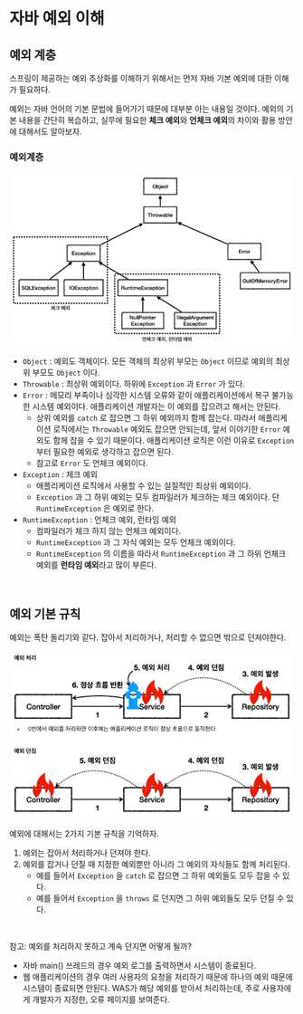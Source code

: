 # 자바 예외 이해
## 예외 계층
스프링이 제공하는 예외 추상화를 이해하기 위해서는 먼저 자바 기본 예외에 대한 이해가 필요하다.

예외는 자바 언어의 기본 문법에 들어가기 때문에 대부분 아는 내용일 것이다.
예외의 기본 내용을 간단히 복습하고, 실무에 필요한 **체크 예외**와 **언체크 예외**의 차이와 활용 방안에 대해서도 알아보자.

### 예외계층

![Exception_hierarchy_and_default_rules](Exception_hierarchy_and_default_rules1.PNG)

* ```Object``` : 예외도 객체이다. 모든 객체의 최상위 부모는 ```Object``` 이므로 예외의 최상위 부모도 ```Object``` 이다.
* ```Throwable``` : 최상위 예외이다. 하위에 ```Exception``` 과 ```Error``` 가 있다.
* ```Error``` : 메모리 부족이나 심각한 시스템 오류와 같이 애플리케이션에서 복구 불가능한 시스템 예외이다. 애플리케이션 개발자는 이 예외를 잡으려고 해서는 안된다.
  * 상위 예외를 ```catch``` 로 잡으면 그 하위 예외까지 함께 잡는다. 따라서 애플리케이션 로직에서는 ```Throwable``` 예외도 잡으면 안되는데, 앞서 이야기한 ```Error``` 예외도 함께 잡을 수 있기 때문이다.
    애플리케이션 로직은 이런 이유로 ```Exception``` 부터 필요한 예외로 생각하고 잡으면 된다.
  * 참고로 ```Error``` 도 언체크 예외이다.
* ```Exception``` : 체크 예외
  * 애플리케이션 로직에서 사용할 수 있는 실질적인 최상위 예외이다.
  * ```Exception``` 과 그 하위 예외는 모두 컴파일러가 체크하는 체크 예외이다. 단 ```RuntimeException``` 은 예외로 한다.
* ```RuntimeException``` : 언체크 예외, 런타임 예외
  * 컴파일러가 체크 하지 않는 언체크 예외이다.
  * ```RuntimeException``` 과 그 자식 예외는 모두 언체크 예외이다.
  * ```RuntimeException``` 의 이름을 따라서 ```RuntimeException``` 과 그 하위 언체크 예외를 **런타임 예외**라고 많이 부른다.

<br>

## 예외 기본 규칙
예외는 폭탄 돌리기와 같다. 잡아서 처리하거나, 처리할 수 없으면 밖으로 던져야한다.

![Exception_hierarchy_and_default_rules](Exception_hierarchy_and_default_rules2.PNG)

예외에 대해서는 2가지 기본 규칙을 기억하자.
1. 예외는 잡아서 처리하거나 던져야 한다.
2. 예외를 잡거나 던질 때 지정한 예외뿐만 아니라 그 예외의 자식들도 함께 처리된다.
   * 예를 들어서 ```Exception``` 을 ```catch``` 로 잡으면 그 하위 예외들도 모두 잡을 수 있다.
   * 예를 들어서 ```Exception``` 을 ```throws``` 로 던지면 그 하위 예외들도 모두 던질 수 있다.

<br>

참고: 예외를 처리하지 못하고 계속 던지면 어떻게 될까?
* 자바 main() 쓰레드의 경우 예외 로그를 출력하면서 시스템이 종료된다.
* 웹 애플리케이션의 경우 여러 사용자의 요청을 처리하기 때문에 하나의 예외 때문에 시스템이 종료되면 안된다.
  WAS가 해당 예외를 받아서 처리하는데, 주로 사용자에게 개발자가 지정한, 오류 페이지를 보여준다.
